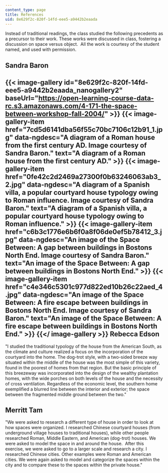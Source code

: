```yaml
---
content_type: page
title: References
uid: 8e629f2c-820f-14fd-eee5-a9442b2eaada
---
```


Instead of traditional readings, the class studied the following precedents as a precursor to their work. These works were discussed in class, fostering a discussion on space versus object.  All the work is courtesy of the student named, and used with permission.

Sandra Baron
------------
{{< image-gallery id="8e629f2c-820f-14fd-eee5-a9442b2eaada_nanogallery2" baseUrl="https://open-learning-course-data-rc.s3.amazonaws.com/4-171-the-space-between-workshop-fall-2004/" >}}
{{< image-gallery-item href="7cd5d6141dba56f55c70bc7106c12b91_1.jpg" data-ngdesc="A diagram of a Roman house from the first century AD. Image courtesy of Sandra Baron." text="A diagram of a Roman house from the first century AD." >}}
{{< image-gallery-item href="0fe42c2d2469a27300f0b63246063ab3_2.jpg" data-ngdesc="A diagram of a Spanish villa, a popular courtyard house typology owing to Roman influence. Image courtesy of Sandra Baron." text="A diagram of a Spanish villa, a popular courtyard house typology owing to Roman influence." >}}
{{< image-gallery-item href="c6b3c1776e6b6f0a8f06de0ef5b78412_3.jpg" data-ngdesc="An image of the Space Between: A gap between buildings in Bostons North End. Image courtesy of Sandra Baron." text="An image of the Space Between: A gap between buildings in Bostons North End." >}}
{{< image-gallery-item href="c4e346c5301c977d822ed10b26c22aed_4.jpg" data-ngdesc="An image of the Space Between: A fire escape between buildings in Bostons North End. Image courtesy of Sandra Baron." text="An image of the Space Between: A fire escape between buildings in Bostons North End." >}}
{{</ image-gallery >}}
Rebecca Edson
-------------

"I studied the traditional typology of the house from the American South, as the climate and culture realized a focus on the incorporation of the courtyard into the home. The dog-trot style, with a two-sided breeze way situated within the middle of the house was the most simple of this variety, found in the poorest of homes from that region. But the basic principle of this breezeway was incorporated into the design of the wealthy plantation homes, with the wide porches on both levels of the house and the necessity of cross ventilation. Regardless of the economic level, the southern home exemplified a blurred line between the interior and exterior; the space between the fragmented middle ground between the two."

Merritt Tam
-----------

"We were asked to research a different type of house in order to look at how spaces were organized. I researched Chinese courtyard houses (from underground village houses to traditional houses), while other people researched Roman, Middle Eastern, and American (dog-trot) houses. We were asked to model the space in and around the house.  After this exercise, we were asked to go to a larger scale and research a city. I researched Chinese cities. Other examples were Roman and American cities. We were again asked to model and categorize the spaces within the city and to compare these to the spaces within the private house."